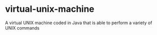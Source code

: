 # virtual-unix-machine
A virtual UNIX machine coded in Java that is able to perform a variety of UNIX commands
